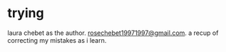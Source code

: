 # trying
laura chebet as the author.
rosechebet19971997@gmail.com.
a recup of correcting my mistakes as i learn.

